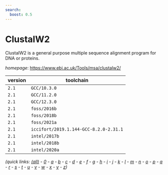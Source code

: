```yaml
---
search:
  boost: 0.5
---
```

# ClustalW2

ClustalW2 is a general purpose multiple sequence alignment program for DNA or proteins.

*homepage*: <https://www.ebi.ac.uk/Tools/msa/clustalw2/>

version | toolchain
--------|----------
``2.1`` | ``GCC/10.3.0``
``2.1`` | ``GCC/11.2.0``
``2.1`` | ``GCC/12.3.0``
``2.1`` | ``foss/2016b``
``2.1`` | ``foss/2018b``
``2.1`` | ``foss/2021a``
``2.1`` | ``iccifort/2019.1.144-GCC-8.2.0-2.31.1``
``2.1`` | ``intel/2017b``
``2.1`` | ``intel/2018b``
``2.1`` | ``intel/2020a``


*(quick links: [(all)](../index.md) - [0](../0/index.md) - [a](../a/index.md) - [b](../b/index.md) - [c](../c/index.md) - [d](../d/index.md) - [e](../e/index.md) - [f](../f/index.md) - [g](../g/index.md) - [h](../h/index.md) - [i](../i/index.md) - [j](../j/index.md) - [k](../k/index.md) - [l](../l/index.md) - [m](../m/index.md) - [n](../n/index.md) - [o](../o/index.md) - [p](../p/index.md) - [q](../q/index.md) - [r](../r/index.md) - [s](../s/index.md) - [t](../t/index.md) - [u](../u/index.md) - [v](../v/index.md) - [w](../w/index.md) - [x](../x/index.md) - [y](../y/index.md) - [z](../z/index.md))*

